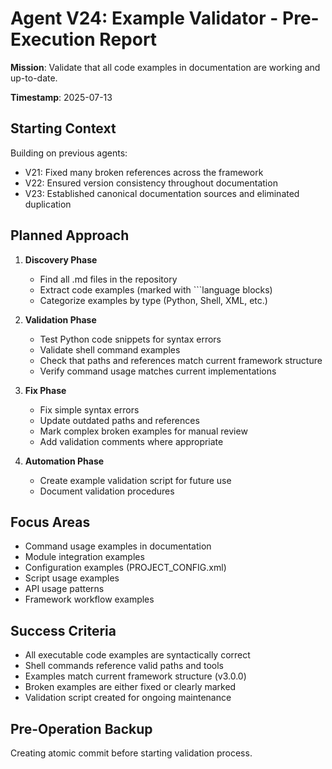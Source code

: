 # Agent V24: Example Validator - Pre-Execution Report

**Mission**: Validate that all code examples in documentation are working and up-to-date.

**Timestamp**: 2025-07-13

## Starting Context

Building on previous agents:
- V21: Fixed many broken references across the framework
- V22: Ensured version consistency throughout documentation
- V23: Established canonical documentation sources and eliminated duplication

## Planned Approach

1. **Discovery Phase**
   - Find all .md files in the repository
   - Extract code examples (marked with ```language blocks)
   - Categorize examples by type (Python, Shell, XML, etc.)

2. **Validation Phase**
   - Test Python code snippets for syntax errors
   - Validate shell command examples
   - Check that paths and references match current framework structure
   - Verify command usage matches current implementations

3. **Fix Phase**
   - Fix simple syntax errors
   - Update outdated paths and references
   - Mark complex broken examples for manual review
   - Add validation comments where appropriate

4. **Automation Phase**
   - Create example validation script for future use
   - Document validation procedures

## Focus Areas

- Command usage examples in documentation
- Module integration examples
- Configuration examples (PROJECT_CONFIG.xml)
- Script usage examples
- API usage patterns
- Framework workflow examples

## Success Criteria

- All executable code examples are syntactically correct
- Shell commands reference valid paths and tools
- Examples match current framework structure (v3.0.0)
- Broken examples are either fixed or clearly marked
- Validation script created for ongoing maintenance

## Pre-Operation Backup

Creating atomic commit before starting validation process.